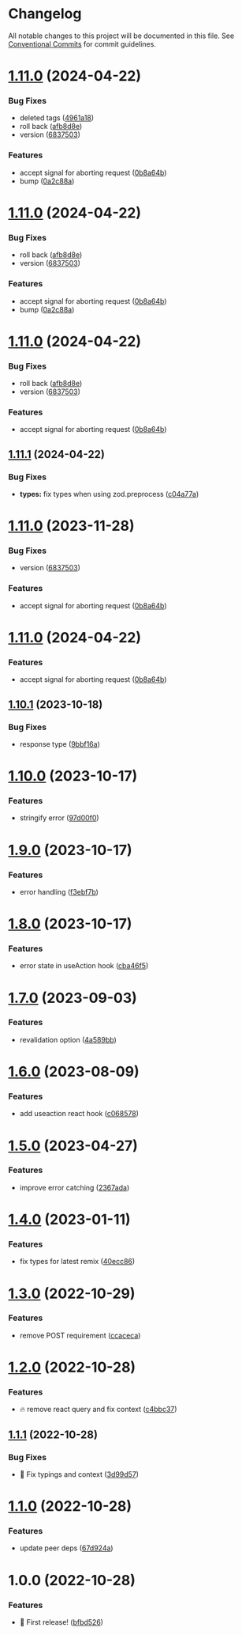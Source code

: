 # Changelog

All notable changes to this project will be documented in this file. See
[Conventional Commits](https://conventionalcommits.org) for commit guidelines.

# [1.11.0](https://github.com/jonbilous/easy-remix-apis/compare/v1.10.1...v1.11.0) (2024-04-22)


### Bug Fixes

* deleted tags ([4961a18](https://github.com/jonbilous/easy-remix-apis/commit/4961a1827c184789a8b82f271fd3cdab8da0262c))
* roll back ([afb8d8e](https://github.com/jonbilous/easy-remix-apis/commit/afb8d8e9eea9c2a7957258d490a23772c6f02880))
* version ([6837503](https://github.com/jonbilous/easy-remix-apis/commit/6837503982039c790ce3b8e7a9ca9148054a96c4))


### Features

* accept signal for aborting request ([0b8a64b](https://github.com/jonbilous/easy-remix-apis/commit/0b8a64bbe688c8f7f5ac1019830bbd723d9671d7))
* bump ([0a2c88a](https://github.com/jonbilous/easy-remix-apis/commit/0a2c88ae3bc8cf3789d1708c29c9d8de2509427e))

# [1.11.0](https://github.com/jonbilous/easy-remix-apis/compare/v1.10.1...v1.11.0) (2024-04-22)


### Bug Fixes

* roll back ([afb8d8e](https://github.com/jonbilous/easy-remix-apis/commit/afb8d8e9eea9c2a7957258d490a23772c6f02880))
* version ([6837503](https://github.com/jonbilous/easy-remix-apis/commit/6837503982039c790ce3b8e7a9ca9148054a96c4))


### Features

* accept signal for aborting request ([0b8a64b](https://github.com/jonbilous/easy-remix-apis/commit/0b8a64bbe688c8f7f5ac1019830bbd723d9671d7))
* bump ([0a2c88a](https://github.com/jonbilous/easy-remix-apis/commit/0a2c88ae3bc8cf3789d1708c29c9d8de2509427e))

# [1.11.0](https://github.com/jonbilous/easy-remix-apis/compare/v1.10.1...v1.11.0) (2024-04-22)


### Bug Fixes

* roll back ([afb8d8e](https://github.com/jonbilous/easy-remix-apis/commit/afb8d8e9eea9c2a7957258d490a23772c6f02880))
* version ([6837503](https://github.com/jonbilous/easy-remix-apis/commit/6837503982039c790ce3b8e7a9ca9148054a96c4))


### Features

* accept signal for aborting request ([0b8a64b](https://github.com/jonbilous/easy-remix-apis/commit/0b8a64bbe688c8f7f5ac1019830bbd723d9671d7))

## [1.11.1](https://github.com/jonbilous/easy-remix-apis/compare/v1.11.0...v1.11.1) (2024-04-22)


### Bug Fixes

* **types:** fix types when using zod.preprocess ([c04a77a](https://github.com/jonbilous/easy-remix-apis/commit/c04a77a9a8a6d1c0ecd3f31693e79b14c6031cc0))

# [1.11.0](https://github.com/jonbilous/easy-remix-apis/compare/v1.10.1...v1.11.0) (2023-11-28)


### Bug Fixes

* version ([6837503](https://github.com/jonbilous/easy-remix-apis/commit/6837503982039c790ce3b8e7a9ca9148054a96c4))


### Features

* accept signal for aborting request ([0b8a64b](https://github.com/jonbilous/easy-remix-apis/commit/0b8a64bbe688c8f7f5ac1019830bbd723d9671d7))

# [1.11.0](https://github.com/jonbilous/easy-remix-apis/compare/v1.10.1...v1.11.0) (2024-04-22)


### Features

* accept signal for aborting request ([0b8a64b](https://github.com/jonbilous/easy-remix-apis/commit/0b8a64bbe688c8f7f5ac1019830bbd723d9671d7))

## [1.10.1](https://github.com/jonbilous/easy-remix-apis/compare/v1.10.0...v1.10.1) (2023-10-18)


### Bug Fixes

* response type ([9bbf16a](https://github.com/jonbilous/easy-remix-apis/commit/9bbf16a54a3afd93530fd1f878b8252963fb68bb))

# [1.10.0](https://github.com/jonbilous/easy-remix-apis/compare/v1.9.0...v1.10.0) (2023-10-17)


### Features

* stringify error ([97d00f0](https://github.com/jonbilous/easy-remix-apis/commit/97d00f092c8fe979f134249e5d9c6542e09fbc89))

# [1.9.0](https://github.com/jonbilous/easy-remix-apis/compare/v1.8.0...v1.9.0) (2023-10-17)


### Features

* error handling ([f3ebf7b](https://github.com/jonbilous/easy-remix-apis/commit/f3ebf7bed9e28a2699b5a537db8c3d56d2fa1145))

# [1.8.0](https://github.com/jonbilous/easy-remix-apis/compare/v1.7.0...v1.8.0) (2023-10-17)


### Features

* error state in useAction hook ([cba46f5](https://github.com/jonbilous/easy-remix-apis/commit/cba46f589318c9b26657f63cc0b0c4af003969f0))

# [1.7.0](https://github.com/jonbilous/easy-remix-apis/compare/v1.6.0...v1.7.0) (2023-09-03)


### Features

* revalidation option ([4a589bb](https://github.com/jonbilous/easy-remix-apis/commit/4a589bbb72e4c0da9d3920dbd52163a4f286d87e))

# [1.6.0](https://github.com/jonbilous/easy-remix-apis/compare/v1.5.0...v1.6.0) (2023-08-09)


### Features

* add useaction react hook ([c068578](https://github.com/jonbilous/easy-remix-apis/commit/c068578252236d7574ab016954b140c7490f9e1a))

# [1.5.0](https://github.com/jonbilous/easy-remix-apis/compare/v1.4.0...v1.5.0) (2023-04-27)


### Features

* improve error catching ([2367ada](https://github.com/jonbilous/easy-remix-apis/commit/2367adacb2b861eef72cba8ad0507bf287499249))

# [1.4.0](https://github.com/jonbilous/easy-remix-apis/compare/v1.3.0...v1.4.0) (2023-01-11)


### Features

* fix types for latest remix ([40ecc86](https://github.com/jonbilous/easy-remix-apis/commit/40ecc86af3e3d7ab4bd75de1bc114d926c662e67))

# [1.3.0](https://github.com/jonbilous/easy-remix-apis/compare/v1.2.0...v1.3.0) (2022-10-29)


### Features

* remove POST requirement ([ccaceca](https://github.com/jonbilous/easy-remix-apis/commit/ccaceca4baa3596f29f4a9f3acbec990741f2924))

# [1.2.0](https://github.com/jonbilous/easy-remix-apis/compare/v1.1.1...v1.2.0) (2022-10-28)


### Features

* :fire: remove react query and fix context ([c4bbc37](https://github.com/jonbilous/easy-remix-apis/commit/c4bbc374eea84e38868666fe8b304e2d3b390719))

## [1.1.1](https://github.com/jonbilous/easy-remix-apis/compare/v1.1.0...v1.1.1) (2022-10-28)


### Bug Fixes

* :bug: Fix typings and context ([3d99d57](https://github.com/jonbilous/easy-remix-apis/commit/3d99d574c3f20dc7877e57401fbd8554f4981ff1))

# [1.1.0](https://github.com/jonbilous/easy-remix-apis/compare/v1.0.0...v1.1.0) (2022-10-28)


### Features

* update peer deps ([67d924a](https://github.com/jonbilous/easy-remix-apis/commit/67d924a45faaab7f2395a520ac591cc7038a06e7))

# 1.0.0 (2022-10-28)


### Features

* :rocket: First release! ([bfbd526](https://github.com/jonbilous/easy-remix-apis/commit/bfbd526914fa4b8c1f3deec733f88ce8a58a79a2))
